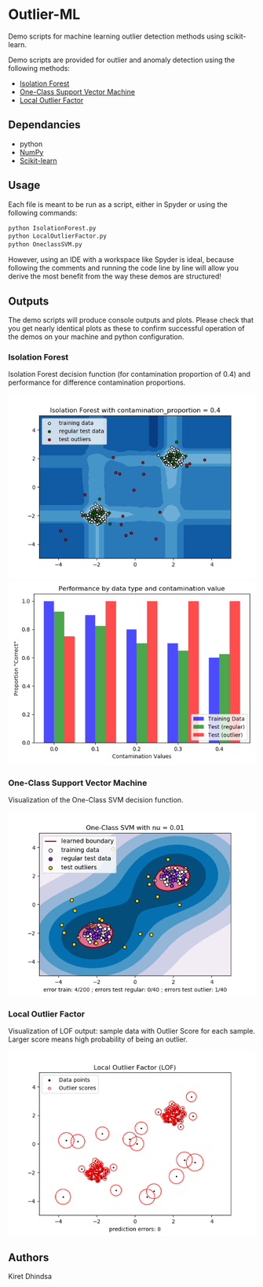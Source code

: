# Outlier-ML
Demo scripts for machine learning outlier detection methods using scikit-learn.

Demo scripts are provided for outlier and anomaly detection using the following methods:
- [Isolation Forest](https://scikit-learn.org/stable/modules/generated/sklearn.ensemble.IsolationForest.html)
- [One-Class Support Vector Machine](https://scikit-learn.org/stable/modules/generated/sklearn.svm.OneClassSVM.html)
- [Local Outlier Factor](https://scikit-learn.org/stable/modules/generated/sklearn.neighbors.LocalOutlierFactor.html)

## Dependancies
*  python
* [NumPy](https://numpy.org/)
* [Scikit-learn](https://scikit-learn.org/stable/index.html)

## Usage
Each file is meant to be run as a script, either in Spyder or using the following commands:
```python
python IsolationForest.py
python LocalOutlierFactor.py
python OneclassSVM.py
```
However, using an IDE with a workspace like Spyder is ideal, 
because following the comments and running the code line by line
will allow you derive the most benefit from the way these demos
are structured!

## Outputs
The demo scripts will produce console outputs and plots. 
Please check that you get nearly identical plots as these 
to confirm successful operation of the demos on your machine
and python configuration.

### Isolation Forest
Isolation Forest decision function (for contamination proportion of 0.4) and performance for difference contamination proportions.

![Isolation Forest Decision Function][isofor_df]
![Isolation Forest Performance][isofor_perf]

### One-Class Support Vector Machine
Visualization of the One-Class SVM decision function.

![SVM Decision Function][svm_df]

### Local Outlier Factor
Visualization of LOF output: sample data with Outlier Score for each sample. 
Larger score means high probability of being an outlier.

![LOF Output Visualization][lof_viz]

[isofor_df]: https://github.com/kiretd/Outlier-ML/blob/master/sample_images/IsoFor_map.png
[isofor_perf]: https://github.com/kiretd/Outlier-ML/blob/master/sample_images/IsoFor_perf.png
[lof_viz]: https://github.com/kiretd/Outlier-ML/blob/master/sample_images/LOF_visualize.png
[svm_df]: https://github.com/kiretd/Outlier-ML/blob/master/sample_images/SVM_map.png

## Authors
Kiret Dhindsa
